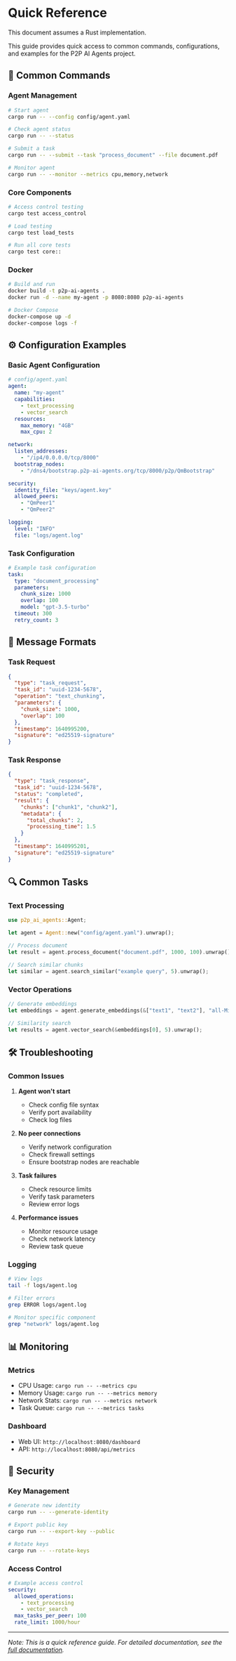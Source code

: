 # Quick Reference

This document assumes a Rust implementation.

This guide provides quick access to common commands, configurations, and examples for the P2P AI Agents project.

## 🚀 Common Commands

### Agent Management
```bash
# Start agent
cargo run -- --config config/agent.yaml

# Check agent status
cargo run -- --status

# Submit a task
cargo run -- --submit --task "process_document" --file document.pdf

# Monitor agent
cargo run -- --monitor --metrics cpu,memory,network
```

### Core Components
```bash
# Access control testing
cargo test access_control

# Load testing
cargo test load_tests

# Run all core tests
cargo test core::
```

### Docker
```bash
# Build and run
docker build -t p2p-ai-agents .
docker run -d --name my-agent -p 8080:8080 p2p-ai-agents

# Docker Compose
docker-compose up -d
docker-compose logs -f
```

## ⚙️ Configuration Examples

### Basic Agent Configuration
```yaml
# config/agent.yaml
agent:
  name: "my-agent"
  capabilities:
    - text_processing
    - vector_search
  resources:
    max_memory: "4GB"
    max_cpu: 2

network:
  listen_addresses:
    - "/ip4/0.0.0.0/tcp/8000"
  bootstrap_nodes:
    - "/dns4/bootstrap.p2p-ai-agents.org/tcp/8000/p2p/QmBootstrap"

security:
  identity_file: "keys/agent.key"
  allowed_peers:
    - "QmPeer1"
    - "QmPeer2"

logging:
  level: "INFO"
  file: "logs/agent.log"
```

### Task Configuration
```yaml
# Example task configuration
task:
  type: "document_processing"
  parameters:
    chunk_size: 1000
    overlap: 100
    model: "gpt-3.5-turbo"
  timeout: 300
  retry_count: 3
```

## 📝 Message Formats

### Task Request
```json
{
  "type": "task_request",
  "task_id": "uuid-1234-5678",
  "operation": "text_chunking",
  "parameters": {
    "chunk_size": 1000,
    "overlap": 100
  },
  "timestamp": 1640995200,
  "signature": "ed25519-signature"
}
```

### Task Response
```json
{
  "type": "task_response",
  "task_id": "uuid-1234-5678",
  "status": "completed",
  "result": {
    "chunks": ["chunk1", "chunk2"],
    "metadata": {
      "total_chunks": 2,
      "processing_time": 1.5
    }
  },
  "timestamp": 1640995201,
  "signature": "ed25519-signature"
}
```

## 🔍 Common Tasks

### Text Processing
```rust
use p2p_ai_agents::Agent;

let agent = Agent::new("config/agent.yaml").unwrap();

// Process document
let result = agent.process_document("document.pdf", 1000, 100).unwrap();

// Search similar chunks
let similar = agent.search_similar("example query", 5).unwrap();
```

### Vector Operations
```rust
// Generate embeddings
let embeddings = agent.generate_embeddings(&["text1", "text2"], "all-MiniLM-L6-v2").unwrap();

// Similarity search
let results = agent.vector_search(&embeddings[0], 5).unwrap();
```

## 🛠️ Troubleshooting

### Common Issues

1. **Agent won't start**
   - Check config file syntax
   - Verify port availability
   - Check log files

2. **No peer connections**
   - Verify network configuration
   - Check firewall settings
   - Ensure bootstrap nodes are reachable

3. **Task failures**
   - Check resource limits
   - Verify task parameters
   - Review error logs

4. **Performance issues**
   - Monitor resource usage
   - Check network latency
   - Review task queue

### Logging

```bash
# View logs
tail -f logs/agent.log

# Filter errors
grep ERROR logs/agent.log

# Monitor specific component
grep "network" logs/agent.log
```

## 📊 Monitoring

### Metrics
- CPU Usage: `cargo run -- --metrics cpu`
- Memory Usage: `cargo run -- --metrics memory`
- Network Stats: `cargo run -- --metrics network`
- Task Queue: `cargo run -- --metrics tasks`

### Dashboard
- Web UI: `http://localhost:8080/dashboard`
- API: `http://localhost:8080/api/metrics`

## 🔐 Security

### Key Management
```bash
# Generate new identity
cargo run -- --generate-identity

# Export public key
cargo run -- --export-key --public

# Rotate keys
cargo run -- --rotate-keys
```

### Access Control
```yaml
# Example access control
security:
  allowed_operations:
    - text_processing
    - vector_search
  max_tasks_per_peer: 100
  rate_limit: 1000/hour
```

---

*Note: This is a quick reference guide. For detailed documentation, see the [full documentation](INDEX.md).*
